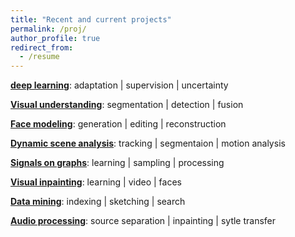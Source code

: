```yaml
---
title: "Recent and current projects"
permalink: /proj/
author_profile: true
redirect_from:
  - /resume
---
```


**[deep learning](/deep/)**: adaptation | supervision | uncertainty 

**[Visual understanding](/reconstruct/)**: segmentation | detection | fusion 

**[Face modeling](/face/)**:  generation | editing | reconstruction

**[Dynamic scene analysis](/motion/)**: tracking | segmentaion | motion analysis

**[Signals on graphs](/graph/)**:  learning | sampling | processing

**[Visual inpainting](/inpaint/)**: learning | video | faces

**[Data mining](/search/)**: indexing | sketching | search 

**[Audio processing](/audio/)**: source separation | inpainting | sytle transfer
